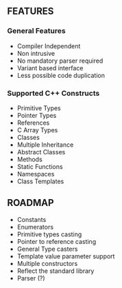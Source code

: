 ## FEATURES ##
### General Features ##
- Compiler Independent
- Non intrusive
- No mandatory parser required
- Variant based interface
- Less possible code duplication

### Supported C++ Constructs ###
- Primitive Types
- Pointer Types
- References
- C Array Types
- Classes
- Multiple Inheritance
- Abstract Classes
- Methods
- Static Functions
- Namespaces
- Class Templates

## ROADMAP ##
- Constants
- Enumerators
- Primitive types casting
- Pointer to reference casting
- General Type casters
- Template value parameter support
- Multiple constructors
- Reflect the standard library
- Parser (?)